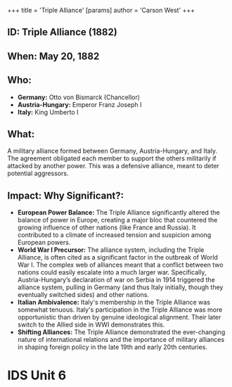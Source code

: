 +++
 title = 'Triple Alliance'
[params]
	author = 'Carson West'
+++
## ID: Triple Alliance (1882)

## When: May 20, 1882

## Who: 
* **Germany:** Otto von Bismarck (Chancellor)
* **Austria-Hungary:**  Emperor Franz Joseph I
* **Italy:**  King Umberto I


## What: 
A military alliance formed between Germany, Austria-Hungary, and Italy.  The agreement obligated each member to support the others militarily if attacked by another power.  This was a defensive alliance, meant to deter potential aggressors.

## Impact: Why Significant?:
* **European Power Balance:** The Triple Alliance significantly altered the balance of power in Europe, creating a major bloc that countered the growing influence of other nations (like France and Russia).  It contributed to a climate of increased tension and suspicion among European powers.
* **World War I Precursor:** The alliance system, including the Triple Alliance, is often cited as a significant factor in the outbreak of World War I.  The complex web of alliances meant that a conflict between two nations could easily escalate into a much larger war.  Specifically, Austria-Hungary’s declaration of war on Serbia in 1914 triggered the alliance system, pulling in Germany (and thus Italy initially, though they eventually switched sides) and other nations.
* **Italian Ambivalence:** Italy's membership in the Triple Alliance was somewhat tenuous.  Italy's participation in the Triple Alliance was more opportunistic than driven by genuine ideological alignment. Their later switch to the Allied side in WWI demonstrates this.
* **Shifting Alliances:** The Triple Alliance demonstrated the ever-changing nature of international relations and the importance of military alliances in shaping foreign policy in the late 19th and early 20th centuries.

# IDS Unit 6